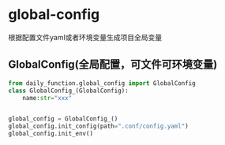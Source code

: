 # global-config
根据配置文件yaml或者环境变量生成项目全局变量

## GlobalConfig(全局配置，可文件可环境变量)

```python
from daily_function.global_config import GlobalConfig
class GlobalConfig_(GlobalConfig):
    name:str="xxx"


global_config = GlobalConfig_()
global_config.init_config(path=".conf/config.yaml")
global_config.init_env()
```